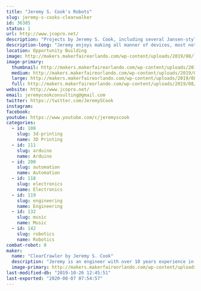 ```yaml
---
title: "Jeremy S. Cook's Robots"
slug: jeremy-s-cooks-clearwalker
id: 36385
status: 1
url: http://www.jcopro.net/
description: "Projects by Jeremy S. Cook, including several Jansen-style walkers, and other surprises!"
description-long: "Jeremy enjoys making all manner of devices, most notably several Jansen walkers, and a new omni-wheel robot that will be spinning on or near his exhibit."
location: Opportunity Building
image: http://makers.makerfaireorlando.com/wp-content/uploads/2019/08/logo-template-cc-1024x576.jpg
image-primary:
  thumbnail: http://makers.makerfaireorlando.com/wp-content/uploads/2019/08/logo-template-cc-150x150.jpg
  medium: http://makers.makerfaireorlando.com/wp-content/uploads/2019/08/logo-template-cc-300x169.jpg
  large: http://makers.makerfaireorlando.com/wp-content/uploads/2019/08/logo-template-cc-1024x576.jpg
  full: http://makers.makerfaireorlando.com/wp-content/uploads/2019/08/logo-template-cc.jpg
website: http://www.jcopro.net/
email: jeremycookconsulting@gmail.com
twitter: https://twitter.com/JeremySCook
instagram: 
facebook: 
youtube: https://www.youtube.com/c/jeremyscook
categories:
  - id: 108
    slug: 3d-printing
    name: 3D Printing
  - id: 111
    slug: arduino
    name: Arduino
  - id: 200
    slug: automation
    name: Automation
  - id: 118
    slug: electronics
    name: Electronics
  - id: 119
    slug: engineering
    name: Engineering
  - id: 132
    slug: music
    name: Music
  - id: 142
    slug: robotics
    name: Robotics
combat-robot: 0
maker:
  name: "ClearCrawler by Jeremy S. Cook"
  description: "Jeremy is an engineer with over 10 years experience in manufacturing automation, and has a BSME from Clemson University. Now he writes about technology and makes interesting contraptions, building anything that comes into his mind!"
  image-primary: http://makers.makerfaireorlando.com/wp-content/uploads/2016/05/profile-pic-jcook-1024x1024.jpg
last-modified-db: "2019-10-26 12:45:51"
last-exported: "2020-08-07 07:54:57"
---
```


